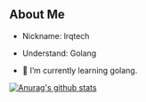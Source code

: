 ## About Me


- Nickname: lrqtech

- Understand: Golang

- 🌱 I’m currently learning golang.




  
[![Anurag's github stats](https://github-readme-stats.vercel.app/api?username=lrqtech&theme=dracula)](https://github.com/lrqtech)
